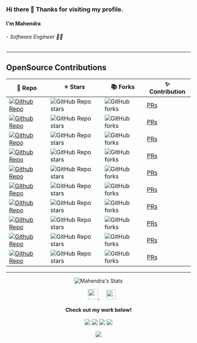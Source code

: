 ### Hi there 👋 Thanks for visiting my profile.
#### I'm Mahendra
###### -  Software Engineer 👨‍💻 
----

## OpenSource Contributions
| 🎁 Repo | ⭐ Stars | 📚 Forks | ✨ Contribution |
| --- | --- | --- | --- |
| [![Github Repo](https://img.shields.io/badge/Shelf-nu/shelf.nu-blue?style=flat-square)](https://github.com/Shelf-nu/shelf.nu) | ![GitHub Repo stars](https://img.shields.io/github/stars/Shelf-nu/shelf.nu?style=flat-square) | ![GitHub forks](https://img.shields.io/github/forks/Shelf-nu/shelf.nu?style=flat-square) | [PRs](https://github.com/Shelf-nu/shelf.nu/pulls?q=is%3Apr+author%3AmahendraHegde) |
| [![Github Repo](https://img.shields.io/badge/novuhq/novu-typescript-blue?style=flat-square)](https://github.com/novuhq/novu) | ![GitHub Repo stars](https://img.shields.io/github/stars/novuhq/novu?style=flat-square) | ![GitHub forks](https://img.shields.io/github/forks/novuhq/novu?style=flat-square) | [PRs](https://github.com/novuhq/novu/pulls?q=author%3AmahendraHegde+) |
| [![Github Repo](https://img.shields.io/badge/novuhq/gonovu-golang-blue?style=flat-square)](https://github.com/novuhq/go-novu) | ![GitHub Repo stars](https://img.shields.io/github/stars/novuhq/go-novu?style=flat-square) | ![GitHub forks](https://img.shields.io/github/forks/novuhq/go-novu?style=flat-square) | [PRs](https://github.com/novuhq/go-novu/pulls?q=author%3AmahendraHegde+) |
| [![Github Repo](https://img.shields.io/badge/twentyhq/twenty-typescript-blue?style=flat-square)](https://github.com/twentyhq/twenty) | ![GitHub Repo stars](https://img.shields.io/github/stars/twentyhq/twenty?style=flat-square) | ![GitHub forks](https://img.shields.io/github/forks/twentyhq/twenty?style=flat-square) | [PRs](https://github.com/twentyhq/twenty/pulls?q=is%3Apr+author%3AmahendraHegde+) |
| [![Github Repo](https://img.shields.io/badge/nukeop/nuclear-electron-blue?style=flat-square)](https://github.com/nukeop/nuclear) | ![GitHub Repo stars](https://img.shields.io/github/stars/nukeop/nuclear?style=flat-square) | ![GitHub forks](https://img.shields.io/github/forks/nukeop/nuclear?style=flat-square) | [PRs](https://github.com/nukeop/nuclear/pulls?q=is%3Apr+author%3AmahendraHegde+) |
| [![Github Repo](https://img.shields.io/badge/nearform/fast-jwt-blue?style=flat-square)](https://github.com/nearform/fast-jwt) | ![GitHub Repo stars](https://img.shields.io/github/stars/nearform/fast-jwt?style=flat-square) | ![GitHub forks](https://img.shields.io/github/forks/nearform/fast-jwt?style=flat-square) | [PRs](https://github.com/nearform/fast-jwt/pulls?q=is%3Apr+author%3AmahendraHegde+) |
| [![Github Repo](https://img.shields.io/badge/jsumners/abstract-cache-redis?style=flat-square)](https://github.com/jsumners/abstract-cache-redis) | ![GitHub Repo stars](https://img.shields.io/github/stars/jsumners/abstract-cache-redis?style=flat-square) | ![GitHub forks](https://img.shields.io/github/forks/jsumners/abstract-cache-redis?style=flat-square) | [PRs](https://github.com/jsumners/abstract-cache-redis/pulls?q=is%3Apr+author%3AmahendraHegde+) |
| [![Github Repo](https://img.shields.io/badge/abahmed/Deer-electron-blue?style=flat-square)](https://github.com/abahmed/Deer) | ![GitHub Repo stars](https://img.shields.io/github/stars/abahmed/Deer?style=flat-square) | ![GitHub forks](https://img.shields.io/github/forks/abahmed/Deer?style=flat-square) | [PRs](https://github.com/abahmed/Deer/pulls?q=is%3Apr+author%3AmahendraHegde+) |
| [![Github Repo](https://img.shields.io/badge/jwu910/check-it-out?style=flat-square)](https://github.com/jwu910/check-it-out) | ![GitHub Repo stars](https://img.shields.io/github/stars/jwu910/check-it-out?style=flat-square) | ![GitHub forks](https://img.shields.io/github/forks/jwu910/check-it-out?style=flat-square) | [PRs](https://github.com/jwu910/check-it-out/pulls?q=is%3Apr+author%3AmahendraHegde+) |
| [![Github Repo](https://img.shields.io/badge/braintree/credit-card-type?style=flat-square)](https://github.com/braintree/credit-card-type) | ![GitHub Repo stars](https://img.shields.io/github/stars/braintree/credit-card-type?style=flat-square) | ![GitHub forks](https://img.shields.io/github/forks/braintree/credit-card-type?style=flat-square) | [PRs](https://github.com/braintree/credit-card-type/pulls?q=is%3Apr+author%3AmahendraHegde+) |

----
<p align="center">
 <img src="https://github-readme-stats.vercel.app/api?username=mahendraHegde&theme=react" alt="Mahendra's Stats" >
</p>

<p align="center">
  &emsp;
  <a href="https://mahendrahegde.github.io/portfolio/">
    <img src="https://img.icons8.com/material/256/0C9DFC/globe--v1.png" width="28px"/>
  </a>
  &emsp;
  <a href="https://www.linkedin.com/in/mahendrahegde9">
    <img src="https://img.icons8.com/ios-filled/256/0e76a8/linkedin.svg" width="26px"/>
  </a>
  <br><br>
  <strong>Check out my work below!</strong>
  <br><br>
  <img src="https://badges.pufler.dev/visits/mahendraHegde/mahendraHegde?style=flat-square&color=success&logo=github">
  <img src="https://badges.pufler.dev/years/mahendraHegde?style=flat-square&color=success&logo=github">
  <img src="https://badges.pufler.dev/repos/mahendraHegde?style=flat-square&color=success&logo=github">
  <img src="https://badges.pufler.dev/commits/monthly/mahendraHegde?style=flat-square&color=success&logo=github">
</p>

<p align="center">
  <img src="https://github-readme-stats.vercel.app/api/top-langs/?username=mahendraHegde&langs_count=10&theme=react&hide=asp,html">
</p>



<!--
**mahendraHegde/mahendraHegde** is a ✨ _special_ ✨ repository because its `README.md` (this file) appears on your GitHub profile.

Here are some ideas to get you started:

- 🔭 I’m currently working on ...
- 🌱 I’m currently learning ...
- 👯 I’m looking to collaborate on ...
- 🤔 I’m looking for help with ...
- 💬 Ask me about ...
- 📫 How to reach me: ...
- 😄 Pronouns: ...
- ⚡ Fun fact: ...
-->
